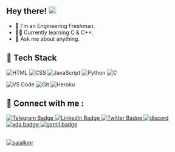 ## Hey there! <img src="https://media.giphy.com/media/hvRJCLFzcasrR4ia7z/giphy.gif" width="20px">





- 🤖 I'm an Engineering Freshman.
- 🧑‍💻 Currently learning C & C++.
- 💬 Ask me about anything.




## 💼 Tech Stack

![HTML](https://img.shields.io/badge/HTML5-E34F26?style=for-the-badge&logo=html5&logoColor=white) ![CSS](https://img.shields.io/badge/-css3-1572B6?&style=for-the-badge&logo=css3&logoColor=white) ![JavaScript](https://img.shields.io/badge/-javascript-F7DF1E?&style=for-the-badge&logo=javascript&logoColor=black)
![Python](https://img.shields.io/badge/python-3776AB?style=for-the-badge&logo=python&logoColor=white) ![C](https://img.shields.io/badge/c-00599C?style=for-the-badge&logo=c&logoColor=white)

![VS Code](https://img.shields.io/badge/-VSCode-007ACC?&style=for-the-badge&logo=visual-studio-code&logoColor=white) ![Git](https://img.shields.io/badge/-Git-F05032?&style=for-the-badge&logo=git&logoColor=white) ![Heroku](https://img.shields.io/badge/Heroku-430098?style=for-the-badge&logo=heroku&logoColor=white)


## 💬 Connect with me : 
<div id="badges">
  <a href="https://t.me/sajalkmr" target="_blank" rel="noopener noreferrer">
    <img src="https://img.shields.io/badge/-Telegram-red?color=blue&logo=telegram&logoColor=black" alt="Telegram Badge"/>
  </a>
  
  <a href="https://www.linkedin.com/in/sajalkmr/" target="_blank">
    <img src="https://img.shields.io/badge/LinkedIn-blue?style=flat-square&logo=linkedin&logoColor=white" alt="LinkedIn Badge"/>
  </a>
  
   <a href="https://twitter.com/sajalkmr18" target="_blank">
    <img src="https://img.shields.io/badge/Twitter-blue?style=flat-square&logo=twitter&logoColor=white" alt="Twitter Badge"/>
  </a>
  
  <a href="https://www.discordapp.com/users/785875026007294022" target="_blank">
    <img src="https://img.shields.io/badge/Discord-darkblue?style=flat-square&logo=discord&logoColor=white" alt="discord"/>
  </a>
  
  <a href="https://forum.xda-developers.com/m/sajalkmr.7525036/" target="_blank">
    <img src="https://img.shields.io/badge/XDA-%23AC6E2F.svg?style=flat-square&logo=XDA-Developers&logoColor=white" alt="xda badge"/>
  </a>
  
  
  
  <a href="">
    <img src="https://img.shields.io/badge/Gmail-red?style=flat-square&logo=gmail&logoColor=white" alt="gamil badge"/>
  </a>
  <br></br>
  <p align="left"> <a href="https://github.com/sajalkmr"><img src="https://komarev.com/ghpvc/?username=sajalkmr&label=Profile%20views&color=0e75b6&style=flat" alt="sajalkmr" /></a> 
  
 
  

</p>
  

  
  
  </div>
  
 

